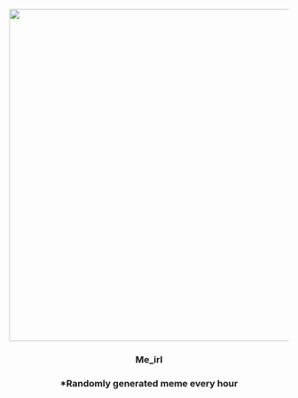 <p align="center">
        <img src="https://i.imgur.com/3LccGn0.jpg" width="600" height="600">
        </p>
        <h3 align="center">Me_irl</h3>
        <h3 align="center">*Randomly generated meme every hour</h3>
    